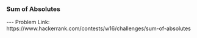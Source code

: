 <h3>Sum of Absolutes</h3>
---
Problem Link:<br/>
https://www.hackerrank.com/contests/w16/challenges/sum-of-absolutes
